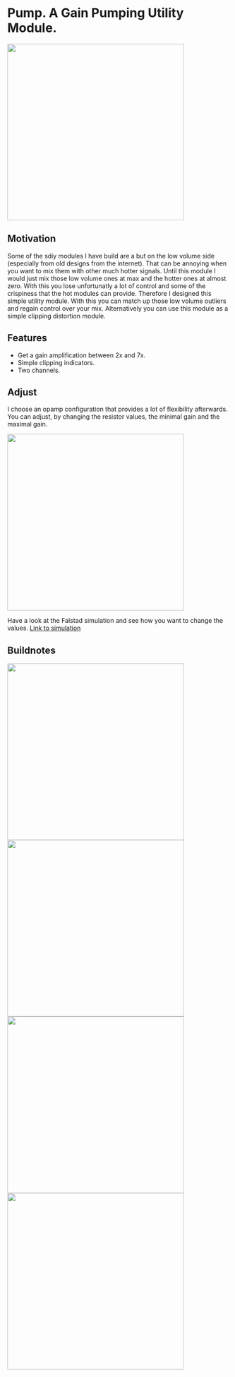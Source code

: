 # Pump. A Gain Pumping Utility Module.

<img src="https://raw.githubusercontent.com/PierreIsCoding/sdiy/main/Pump/images/front.jpg" width="400" />

## Motivation
Some of the sdiy modules I have build are a but on the low volume side (especially from old designs from the internet). That can be annoying when you want to mix them with other much hotter signals. Until this module I would just mix those low volume ones at max and the hotter ones at almost zero. With this you lose unfortunatly a lot of control and some of the crispiness that the hot modules can provide. Therefore I designed this simple utility module. With this you can match up those low volume outliers and regain control over your mix. Alternatively you can use this module as a simple clipping distortion module.

## Features
* Get a gain amplification between 2x and 7x.
* Simple clipping indicators.
* Two channels.

## Adjust
I choose an opamp configuration that provides a lot of flexibility afterwards. You can adjust, by changing the resistor values, the minimal gain and the maximal gain. 

<img src="https://raw.githubusercontent.com/PierreIsCoding/sdiy/main/Pump/images/falstad.png" width="400" />

Have a look at the Falstad simulation and see how you want to change the values. [Link to simulation](https://tinyurl.com/28t7lkuj)





## Buildnotes

<img src="https://raw.githubusercontent.com/PierreIsCoding/sdiy/main/Pump/images/PCB.jpg" width="400" />
<img src="https://raw.githubusercontent.com/PierreIsCoding/sdiy/main/Pump/images/front_pcb.jpg" width="400" />
<img src="https://raw.githubusercontent.com/PierreIsCoding/sdiy/main/Pump/images/detail_1.jpg" width="400" />
<img src="https://raw.githubusercontent.com/PierreIsCoding/sdiy/main/Pump/images/detail_2.jpg" width="400" />


